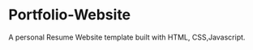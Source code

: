 # Portfolio-Website
A personal Resume Website template built with HTML,
                            CSS,Javascript. 
